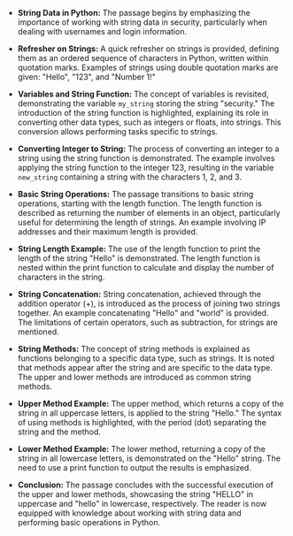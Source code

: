 - **String Data in Python:** The passage begins by emphasizing the importance of working with string data in security, particularly when dealing with usernames and login information.

- **Refresher on Strings:** A quick refresher on strings is provided, defining them as an ordered sequence of characters in Python, written within quotation marks. Examples of strings using double quotation marks are given: "Hello", "123", and "Number 1!"

- **Variables and String Function:** The concept of variables is revisited, demonstrating the variable `my_string` storing the string "security." The introduction of the string function is highlighted, explaining its role in converting other data types, such as integers or floats, into strings. This conversion allows performing tasks specific to strings.

- **Converting Integer to String:** The process of converting an integer to a string using the string function is demonstrated. The example involves applying the string function to the integer 123, resulting in the variable `new_string` containing a string with the characters 1, 2, and 3.

- **Basic String Operations:** The passage transitions to basic string operations, starting with the length function. The length function is described as returning the number of elements in an object, particularly useful for determining the length of strings. An example involving IP addresses and their maximum length is provided.

- **String Length Example:** The use of the length function to print the length of the string "Hello" is demonstrated. The length function is nested within the print function to calculate and display the number of characters in the string.

- **String Concatenation:** String concatenation, achieved through the addition operator (+), is introduced as the process of joining two strings together. An example concatenating "Hello" and "world" is provided. The limitations of certain operators, such as subtraction, for strings are mentioned.

- **String Methods:** The concept of string methods is explained as functions belonging to a specific data type, such as strings. It is noted that methods appear after the string and are specific to the data type. The upper and lower methods are introduced as common string methods.

- **Upper Method Example:** The upper method, which returns a copy of the string in all uppercase letters, is applied to the string "Hello." The syntax of using methods is highlighted, with the period (dot) separating the string and the method.

- **Lower Method Example:** The lower method, returning a copy of the string in all lowercase letters, is demonstrated on the "Hello" string. The need to use a print function to output the results is emphasized.

- **Conclusion:** The passage concludes with the successful execution of the upper and lower methods, showcasing the string "HELLO" in uppercase and "hello" in lowercase, respectively. The reader is now equipped with knowledge about working with string data and performing basic operations in Python.